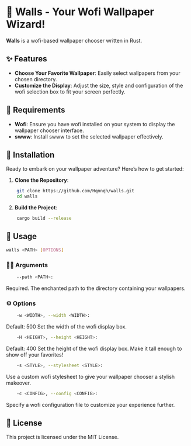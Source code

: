 # 🌄 Walls - Your Wofi Wallpaper Wizard!

**Walls** is a wofi-based wallpaper chooser written in Rust.

## ✨ Features
- **Choose Your Favorite Wallpaper**: Easily select wallpapers from your chosen directory.
- **Customize the Display**: Adjust the size, style and configuration of the wofi selection box to fit your screen perfectly.

## 📜 Requirements
- **Wofi**: Ensure you have wofi installed on your system to display the wallpaper chooser interface.
- **swww**: Install swww to set the selected wallpaper effectively.

## 🚀 Installation

Ready to embark on your wallpaper adventure? Here’s how to get started:

1. **Clone the Repository**:
```bash
    git clone https://github.com/Hqnnqh/walls.git
    cd walls
```

2. **Build the Project**:
```bash
    cargo build --release
```

## 🎉 Usage
```bash
walls <PATH> [OPTIONS]
```

### 🧙‍♂️ Arguments
```bash
    --path <PATH>:
```
Required. The enchanted path to the directory containing your wallpapers.

### ⚙️ Options

```bash
    -w <WIDTH>, --width <WIDTH>:
```
Default: 500
Set the width of the wofi display box.

```bash
    -H <HEIGHT>, --height <HEIGHT>:
```
Default: 400
Set the height of the wofi display box. Make it tall enough to show off your favorites!

```bash
    -s <STYLE>, --stylesheet <STYLE>:
```
Use a custom wofi stylesheet to give your wallpaper chooser a stylish makeover.

```bash
    -c <CONFIG>, --config <CONFIG>:
```
Specify a wofi configuration file to customize your experience further.

## 🧭 License
This project is licensed under the MIT License.
